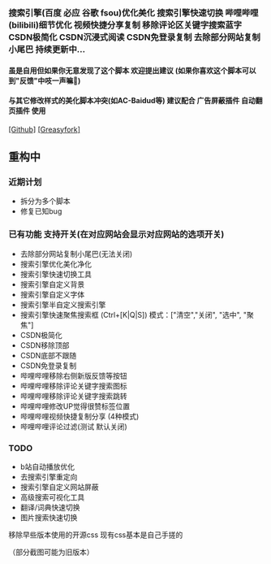 
### 搜索引擎(百度 必应 谷歌 fsou)优化美化 搜索引擎快速切换 哔哩哔哩(bilibili)细节优化 视频快捷分享复制 移除评论区关键字搜索蓝字 CSDN极简化 CSDN沉浸式阅读 CSDN免登录复制 去除部分网站复制小尾巴 持续更新中...
#### 虽是自用但如果你无意发现了这个脚本 欢迎提出建议 (如果你喜欢这个脚本可以到"反馈"中吱一声嘛💝)
#### 与其它修改样式的美化脚本冲突(如AC-Baidud等) 建议配合 广告屏蔽插件 自动翻页插件 使用
[[Github]](https://github.com/yuhanawa/UserScript) [[Greasyfork]](https://greasyfork.org/zh-CN/scripts/449705)

## 重构中
### 近期计划
+ 拆分为多个脚本
+ 修复已知bug





### 已有功能 支持开关(在对应网站会显示对应网站的选项开关)
- 去除部分网站复制小尾巴(无法关闭)
- 搜索引擎优化美化净化
- 搜索引擎快速切换工具
- 搜索引擎自定义背景
- 搜索引擎自定义字体
- 搜索引擎半自定义搜索引擎
- 搜索引擎快速聚焦搜索框 (Ctrl+[K|Q|S]) 模式：["清空","关闭", "选中", "聚焦"]
- CSDN极简化
- CSDN移除顶部
- CSDN底部不跟随
- CSDN免登录复制
- 哔哩哔哩移除右侧新版反馈等按钮
- 哔哩哔哩移除评论关键字搜索图标
- 哔哩哔哩移除评论关键字搜索跳转
- 哔哩哔哩修改UP觉得很赞标签位置
- 哔哩哔哩视频快捷复制分享 (4种模式)
- 哔哩哔哩评论过滤(测试 默认关闭)

### TODO
- b站自动播放优化
- 去搜索引擎重定向
- 搜索引擎自定义网站屏蔽
- 高级搜索可视化工具
- 翻译/词典快速切换
- 图片搜索快速切换


移除早些版本使用的开源css 现有css基本是自己手搓的

（部分截图可能为旧版本）
